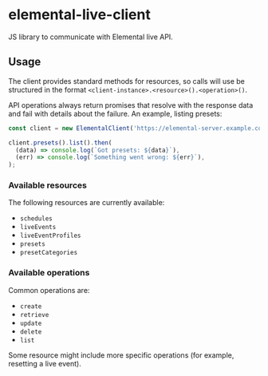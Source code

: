 # elemental-live-client

JS library to communicate with Elemental live API.

## Usage

The client provides standard methods for resources, so calls will use be
structured in the format ``<client-instance>.<resource>().<operation>()``.

API operations always return promises that resolve with the response data and
fail with details about the failure. An example, listing presets:

```javascript
const client = new ElementalClient('https://elemental-server.example.com');

client.presets().list().then(
  (data) => console.log(`Got presets: ${data}`),
  (err) => console.log(`Something went wrong: ${err}`),
);
```

### Available resources

The following resources are currently available:

* ``schedules``
* ``liveEvents``
* ``liveEventProfiles``
* ``presets``
* ``presetCategories``

### Available operations

Common operations are:

* ``create``
* ``retrieve``
* ``update``
* ``delete``
* ``list``

Some resource might include more specific operations (for example, resetting a
live event).
